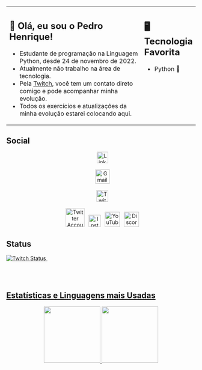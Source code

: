 <br>

<div align=center>
</div>
<table><tr><td valign="top" width="75%">

## 👋 Olá, eu sou o Pedro Henrique!

- Estudante de programação na Linguagem Python, desde 24 de novembro de 2022.
- Atualmente não trabalho na área de tecnologia.
- Pela [Twitch](https://www.twitch.tv/pedrohentec), você tem um contato direto comigo e pode acompanhar minha evolução.
- Todos os exercícios e atualizações da minha evolução estarei colocando aqui.

</td><td valign="top" width="25%">


## 🖥️ Tecnologia Favorita
- Python 🐍


 </tr></tr></table> 


## Social

<div align=center>

&ensp;<a href="https://www.linkedin.com/in/pedrohentec"><img src="https://cdn.worldvectorlogo.com/logos/linkedin-icon-2.svg" title="Linkedin" alt="Linkedin Account" width="30"/></a> 

&ensp;<a href="mailto:pedrohentec@gmail.com"><img src="https://upload.wikimedia.org/wikipedia/commons/7/7e/Gmail_icon_%282020%29.svg" title="Gmail" alt="Gmail Contato" width="38"/></a> 

&ensp;<a href="https://www.twitch.tv/pedrohentec"><img src="https://seeklogo.com/images/T/twitch-logo-4931D91F85-seeklogo.com.png" title="Twitch" alt="Twitch Account" width="31"/></a> 

&ensp;<a href="https://twitter.com/pedrohentec"><img src="https://cdn.worldvectorlogo.com/logos/twitter-6.svg" title="Twitter" alt="Twitter Account" width="50"/></a> 
&ensp;<a href="https://www.instagram.com/pedrohentec"><img src="https://cdn.worldvectorlogo.com/logos/instagram-2016-5.svg" title="Instagram" alt="Instagram Account" width="32"/></a> 
&ensp;<a href="https://www.youtube.com/@pedrohentec"><img src="https://seeklogo.com/images/Y/youtube-icon-logo-521820CDD7-seeklogo.com.png" title="YouTube" alt="YouTube Account" width="40"/></a>
&ensp;<a href="https://discord.com/invite/26bDPQa9TY"><img src="https://cdn.worldvectorlogo.com/logos/discord-6.svg" title="Discord" alt="Discord Community" width="40"/></a> 

<!-- <a href="https://www.tiktok.com/@pedrohentec"><img src="https://github.com/FrancescoXX/FrancescoXX/blob/main/tiktok-5962992_1280.webp" title="TikTok" alt="TikTok Account" width="38"/></a> -->

<div align=left>


## Status
<a href="https://www.twitch.tv/pedrohentec"><img alt="Twitch Status" src="https://img.shields.io/twitch/status/pedrohentec?style=for-the-badge&logo=twitch&color=8a43f3">&nbsp;

<br>
<br>




## Estatísticas e Linguagens mais Usadas

<div align="center">
  <img height="150m" src="https://github-readme-stats.vercel.app/api?username=pedrohentec&theme=radical&show_icons=true"/>
  <img height="150em" src="https://github-readme-stats.vercel.app/api/top-langs/?username=pedrohentec&layout=compact&langs_count=8&theme=radical"/>
</div>
